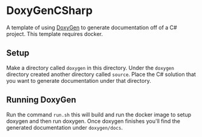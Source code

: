 # DoxyGenCSharp
A template of using [DoxyGen](https://www.doxygen.nl/) to generate documentation off of a C# project. This template requires docker.

## Setup
Make a directory called `doxygen` in this directory.  Under the `doxygen` directory created another directory called `source`.  Place the C# solution that you want to generate documentation under that directory.

## Running DoxyGen
Run the command `run.sh` this will build and run the docker image to setup doxygen and then run doxygen. Once doxygen finishes you'll find the generated documentation under `doxygen/docs`.
